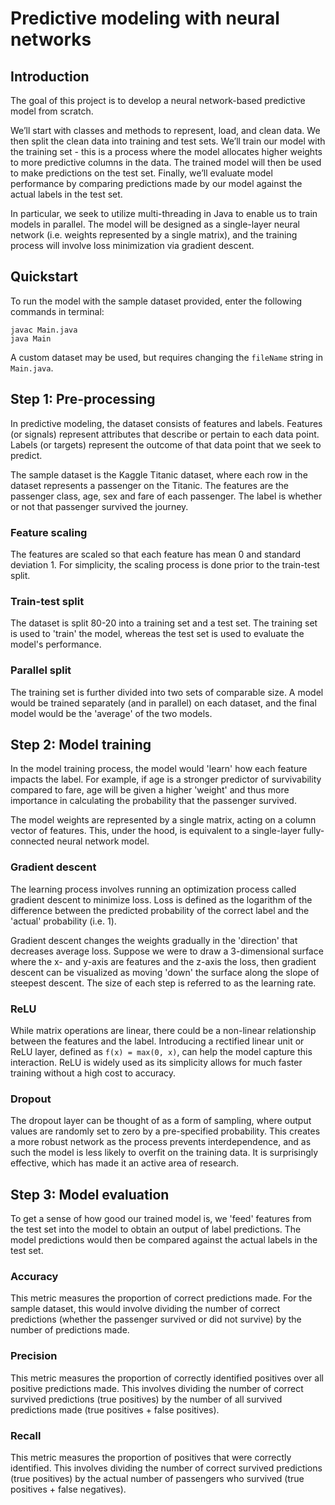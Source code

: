 # Predictive modeling with neural networks

## Introduction

The goal of this project is to develop a neural network-based predictive model from scratch.

We’ll start with classes and methods to represent, load, and clean data. We then split the clean data into training and test sets. We’ll train our model with the training set - this is a process where the model allocates higher weights to more predictive columns in the data. The trained model will then be used to make predictions on the test set. Finally, we’ll evaluate model performance by comparing predictions made by our model against the actual labels in the test set.

In particular, we seek to utilize multi-threading in Java to enable us to train models in parallel. The model will be designed as a single-layer neural network (i.e. weights represented by a single matrix), and the training process will involve loss minimization via gradient descent.

## Quickstart

To run the model with the sample dataset provided, enter the following commands in terminal:

```
javac Main.java
java Main
```
A custom dataset may be used, but requires changing the `fileName` string in `Main.java`.

## Step 1: Pre-processing

In predictive modeling, the dataset consists of features and labels. Features (or signals) represent attributes that describe or pertain to each data point. Labels (or targets) represent the outcome of that data point that we seek to predict.

The sample dataset is the Kaggle Titanic dataset, where each row in the dataset represents a passenger on the Titanic. The features are the passenger class, age, sex and fare of each passenger. The label is whether or not that passenger survived the journey.

### Feature scaling

The features are scaled so that each feature has mean 0 and standard deviation 1. For simplicity, the scaling process is done prior to the train-test split.


### Train-test split

The dataset is split 80-20 into a training set and a test set. The training set is used to 'train' the model, whereas the test set is used to evaluate the model's performance.

### Parallel split

The training set is further divided into two sets of comparable size. A model would be trained separately (and in parallel) on each dataset, and the final model would be the 'average' of the two models.

## Step 2: Model training

In the model training process, the model would 'learn' how each feature impacts the label. For example, if age is a stronger predictor of survivability compared to fare, age will be given a higher 'weight' and thus more importance in calculating the probability that the passenger survived.

The model weights are represented by a single matrix, acting on a column vector of features. This, under the hood, is equivalent to a single-layer fully-connected neural network model.

### Gradient descent

The learning process involves running an optimization process called gradient descent to minimize loss. Loss is defined as the logarithm of the difference between the predicted probability of the correct label and the 'actual' probability (i.e. 1).

Gradient descent changes the weights gradually in the 'direction' that decreases average loss. Suppose we were to draw a 3-dimensional surface where the x- and y-axis are features and the z-axis the loss, then gradient descent can be visualized as moving 'down' the surface along the slope of steepest descent. The size of each step is referred to as the learning rate.

### ReLU

While matrix operations are linear, there could be a non-linear relationship between the features and the label. Introducing a rectified linear unit or ReLU layer, defined as `f(x) = max(0, x)`, can help the model capture this interaction. ReLU is widely used as its simplicity allows for much faster training without a high cost to accuracy.

### Dropout

The dropout layer can be thought of as a form of sampling, where output values are randomly set to zero by a pre-specified probability. This creates a more robust network as the process prevents interdependence, and as such the model is less likely to overfit on the training data. It is surprisingly effective, which has made it an active area of research.

## Step 3: Model evaluation

To get a sense of how good our trained model is, we 'feed' features from the test set into the model to obtain an output of label predictions. The model predictions would then be compared against the actual labels in the test set.

### Accuracy

This metric measures the proportion of correct predictions made. For the sample dataset, this would involve dividing the number of correct predictions (whether the passenger survived or did not survive) by the number of predictions made.

### Precision

This metric measures the proportion of correctly identified positives over all positive predictions made. This involves dividing the number of correct survived predictions (true positives) by the number of all survived predictions made (true positives + false positives).

### Recall

This metric measures the proportion of positives that were correctly identified. This involves dividing the number of correct survived predictions (true positives) by the actual number of passengers who survived (true positives + false negatives).
